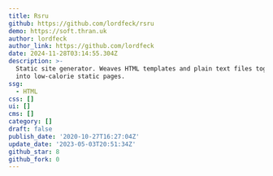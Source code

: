 ```yaml
---
title: Rsru
github: https://github.com/lordfeck/rsru
demo: https://soft.thran.uk
author: lordfeck
author_link: https://github.com/lordfeck
date: 2024-11-28T03:14:55.304Z
description: >-
  Static site generator. Weaves HTML templates and plain text files together
  into low-calorie static pages.
ssg:
  - HTML
css: []
ui: []
cms: []
category: []
draft: false
publish_date: '2020-10-27T16:27:04Z'
update_date: '2023-05-03T20:51:34Z'
github_star: 8
github_fork: 0
---
```

